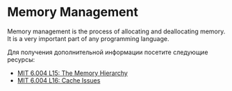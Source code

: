 # Memory Management

Memory management is the process of allocating and deallocating memory. It is a very important part of any programming language.

Для получения дополнительной информации посетите следующие ресурсы:

- [MIT 6.004 L15: The Memory Hierarchy](https://www.youtube.com/watch?v=vjYF_fAZI5E&list=PLrRW1w6CGAcXbMtDFj205vALOGmiRc82-&index=24)
- [MIT 6.004 L16: Cache Issues](https://www.youtube.com/watch?v=ajgC3-pyGlk&index=25&list=PLrRW1w6CGAcXbMtDFj205vALOGmiRc82-)

